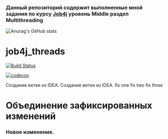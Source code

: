 ### Данный репозиторий содержит выполненные мной задания по курсу [Job4j](https://job4j.ru/) уровень Middle раздел Multithreading




![Anurag's GitHub stats](https://github-readme-stats.vercel.app/api?username=vnovopashin&show_icons=true&theme=gruvbox)




# job4j_threads
[![Build Status](https://app.travis-ci.com/vnovopashin/job4j_threads.svg?branch=master)](https://app.travis-ci.com/vnovopashin/job4j_threads)

[![codecov](https://codecov.io/gh/vnovopashin/job4j_threads/branch/master/graph/badge.svg?token=LSYIFX65KM)](https://codecov.io/gh/vnovopashin/job4j_threads)

Создание ветки из IDEA.
Создание ветки из IDEA.
fix one
fix two
fix three
# Объединение зафиксированных изменений

### Новое изменение.
